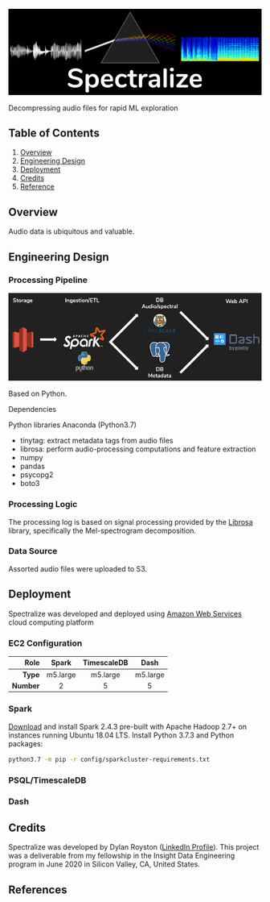 ![spectralize Logo](./docs/spectralize_logo.png)


Decompressing audio files for rapid ML exploration

## Table of Contents
1. [Overview](#about)
2. [Engineering Design](#engineering-design)
3. [Deployment](#deployment)
4. [Credits](#credits)
5. [Reference](#references)





## Overview

Audio data is ubiquitous and valuable.

## Engineering Design

### Processing Pipeline

![Tech stack diagram](./docs/spectralize_techstack.png)

Based on Python.

Dependencies

Python libraries
Anaconda (Python3.7)
- tinytag: extract metadata tags from audio files
- librosa: perform audio-processing computations and feature extraction
- numpy
- pandas
- psycopg2
- boto3


### Processing Logic

The processing log is based on signal processing provided by the [Librosa](https://librosa.org/) library, specifically the Mel-spectrogram decomposition.

### Data Source

Assorted audio files were uploaded to S3.

## Deployment

Spectralize was developed and deployed using [Amazon Web Services](https://aws.amazon.com) cloud computing platform

### EC2 Configuration

Role | Spark | TimescaleDB | Dash
---: | :---: | :---: | :---: 
**Type** |  m5.large | m5.large | m5.large 
**Number** | 2 | 5 | 5 

### Spark

[Download](https://spark.apache.org/downloads.html) and install Spark 2.4.3 pre-built with Apache Hadoop 2.7+ on instances running Ubuntu 18.04 LTS. Install Python 3.7.3 and Python packages:

```bash
python3.7 -m pip -r config/sparkcluster-requirements.txt
```

### PSQL/TimescaleDB


### Dash


## Credits

Spectralize was developed by Dylan Royston ([LinkedIn Profile](https://www.linkedin.com/in/dylanroyston/)). This project was a deliverable from my fellowship in the Insight Data Engineering program in June 2020 in Silicon Valley, CA, United States.

## References






